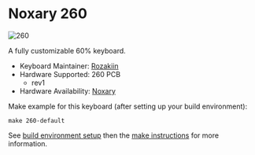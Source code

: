 # Noxary 260

![260](https://cdn.discordapp.com/attachments/438429095303315456/489188948749451276/image0.jpg)

A fully customizable 60% keyboard.

* Keyboard Maintainer: [Rozakiin](https://github.com/rozakiin)
* Hardware Supported: 260 PCB
  * rev1 
* Hardware Availability: [Noxary](https://geekhack.org/index.php?topic=93572.0)

Make example for this keyboard (after setting up your build environment):

    make 260-default

See [build environment setup](https://docs.qmk.fm/build_environment_setup.html) then the [make instructions](https://docs.qmk.fm/make_instructions.html) for more information.
